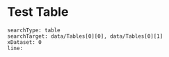 # Test Table

``` tracker
searchType: table
searchTarget: data/Tables[0][0], data/Tables[0][1]
xDataset: 0
line:
```
